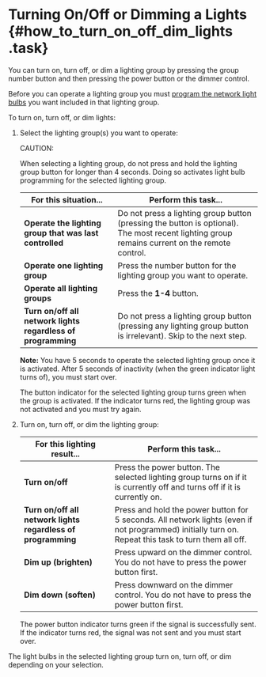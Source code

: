 # Turning On/Off or Dimming a Lights {#how_to_turn_on_off_dim_lights .task}

You can turn on, turn off, or dim a lighting group by pressing the group number button and then pressing the power button or the dimmer control.

Before you can operate a lighting group you must [program the network light bulbs](how_to_program_bulbs_to_groups.md#) you want included in that lighting group.

To turn on, turn off, or dim lights:

1.  Select the lighting group\(s\) you want to operate:

    CAUTION:

    When selecting a lighting group, do not press and hold the lighting group button for longer than 4 seconds. Doing so activates light bulb programming for the selected lighting group.

    |For this situation...|Perform this task...|
    |---------------------|--------------------|
    |**Operate the lighting group that was last controlled**|Do not press a lighting group button \(pressing the button is optional\). The most recent lighting group remains current on the remote control.|
    |**Operate one lighting group**|Press the number button for the lighting group you want to operate.|
    |**Operate all lighting groups**|Press the **1-4** button.|
    |**Turn on/off all network lights regardless of programming**|Do not press a lighting group button \(pressing any lighting group button is irrelevant\). Skip to the next step.|

    **Note:** You have 5 seconds to operate the selected lighting group once it is activated. After 5 seconds of inactivity \(when the green indicator light turns of\), you must start over.

    The button indicator for the selected lighting group turns green when the group is activated. If the indicator turns red, the lighting group was not activated and you must try again.

2.  Turn on, turn off, or dim the lighting group:

    |For this lighting result...|Perform this task...|
    |---------------------------|--------------------|
    |**Turn on/off**|Press the power button. The selected lighting group turns on if it is currently off and turns off if it is currently on.|
    |**Turn on/off all network lights regardless of programming**|Press and hold the power button for 5 seconds. All network lights \(even if not programmed\) initially turn on. Repeat this task to turn them all off.|
    |**Dim up \(brighten\)**|Press upward on the dimmer control. You do not have to press the power button first.|
    |**Dim down \(soften\)**|Press downward on the dimmer control. You do not have to press the power button first.|

    The power button indicator turns green if the signal is successfully sent. If the indicator turns red, the signal was not sent and you must start over.


The light bulbs in the selected lighting group turn on, turn off, or dim depending on your selection.


